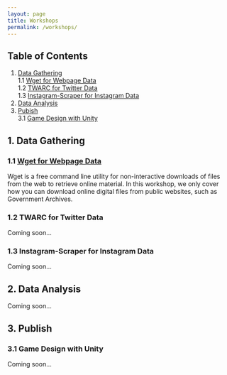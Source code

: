 ```yaml
---
layout: page
title: Workshops
permalink: /workshops/
---
```

## Table of Contents

1. [Data Gathering](#gathering)  
  1.1 [Wget for Webpage Data](#wget)  
  1.2 [TWARC for Twitter Data](#twarc)  
  1.3 [Instagram-Scraper for Instagram Data](#instagram)  
2. [Data Analysis](#analysis)
3. [Pubish](#publish)  
  3.1 [Game Design with Unity](#unity)  

## 1. Data Gathering <a name="gathering"></a>

### 1.1 [Wget for Webpage Data](/toolkit/workshops/wget/) <a name="wget"></a>  
Wget is a free command line utility for non-interactive downloads of files from the web to retrieve online material. In this workshop, we only cover how you can download online digital files from public websites, such as Government Archives.

### 1.2 TWARC for Twitter Data <a name="twarc"></a>  
Coming soon...

### 1.3 Instagram-Scraper for Instagram Data<a name="instagram"></a>  
Coming soon...

## 2. Data Analysis <a name="analysis"></a>  
Coming soon...  

## 3. Publish <a name="publish"></a>  

### 3.1 Game Design with Unity <a name="unity"></a>  
Coming soon...
